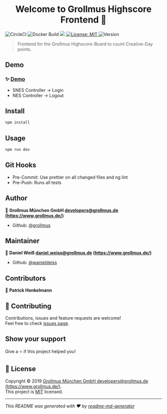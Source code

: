 <h1 align="center">Welcome to Grollmus Highscore Frontend 👋</h1>
<p>
  <img alt="CircleCI" src="https://img.shields.io/circleci/build/github/grollmus/highscore-frontend/master?label=ci%20build" />
  <img alt="Docker Build" src="https://img.shields.io/docker/cloud/build/grollmus/highscore-frontend" />
  <img alt"Code Quality" src="https://api.codacy.com/project/badge/Grade/d805a97ec169453fa4fbdf4d2cb524ed" />
  <a href="LICENSE" target="_blank">
    <img alt="License: MIT" src="https://img.shields.io/badge/License-MIT-yellow.svg" />
  </a>
  <img alt="Version" src="https://img.shields.io/badge/version-1.1.0-blue.svg?cacheSeconds=2592000" />
</p>

> Frontend for the Grollmus Highscore-Board to count Creative-Day points.

## Demo

### ✨ [Demo](https://highscore-demo.grollmus.rocks)

- SNES Controller -> Login
- NES Controller -> Logout

## Install

```sh
npm install
```

## Usage

```sh
npm run dev
```

## Git Hooks

- Pre-Commit: Use prettier on all changed files and ng lint
- Pre-Push: Runs all tests

## Author

👤 **Grollmus München GmbH <developers@grollmus.de> (https://www.grollmus.de/)**

- Github: [@grollmus](https://github.com/grollmus)

## Maintainer

👤 **Daniel Weiß <daniel.weiss@grollmus.de> (https://www.grollmus.de/)**

- Github: [@wanieldeiss](https://github.com/wanieldeiss)

## Contributors

👤 **Patrick Henkelmann**

## 🤝 Contributing

Contributions, issues and feature requests are welcome!<br />Feel free to check [issues page](https://github.com/grollmus/highscore-frontend/issues).

## Show your support

Give a ⭐️ if this project helped you!

## 📝 License

Copyright © 2019 [Grollmus München GmbH <developers@grollmus.de> (https://www.grollmus.de/)](https://github.com/grollmus).<br />
This project is [MIT](LICENSE) licensed.

---

_This README was generated with ❤️ by [readme-md-generator](https://github.com/kefranabg/readme-md-generator)_
